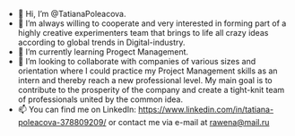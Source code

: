 - 👋 Hi, I’m @TatianaPoleacova.
- 👀 I’m always willing to cooperate and very interested in forming part of a highly creative experimenters team that brings to life all crazy ideas according to global trends in Digital-industry.
- 🌱 I’m currently learning Progect Management.
- 💞️ I’m looking to collaborate with companies of various sizes and orientation where I could practice my Project Management skills as an intern and thereby reach a new professional level.
  My main goal is to contribute to the prosperity of the company and create a tight-knit team of professionals united by the common idea.
- 📫 You can find me on LinkedIn: https://www.linkedin.com/in/tatiana-poleacova-378809209/ 
or contact me via e-mail at rawena@mail.ru
<!---
TatianaPoleacova/TatianaPoleacova is a ✨ special ✨ repository because its `README.md` (this file) appears on your GitHub profile.
You can click the Preview link to take a look at your changes.
--->
